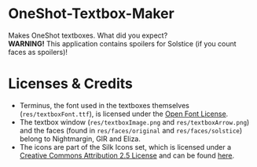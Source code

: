 # OneShot-Textbox-Maker
Makes OneShot textboxes. What did you expect?  
**WARNING!** This application contains spoilers for Solstice (if you count faces as spoilers)!
# Licenses & Credits
- Terminus, the font used in the textboxes themselves (`res/textboxFont.ttf`), is licensed under the [Open Font License](http://scripts.sil.org/OFL).
- The textbox window (`res/textboxImage.png` and `res/textboxArrow.png`) and the faces (found in `res/faces/original` and `res/faces/solstice`) belong to Nightmargin, GIR and Eliza.
- The icons are part of the Silk Icons set, which is licensed under a [Creative Commons Attribution 2.5 License](https://creativecommons.org/licenses/by/2.5/) and can be found [here](http://www.famfamfam.com/lab/icons/silk/).
